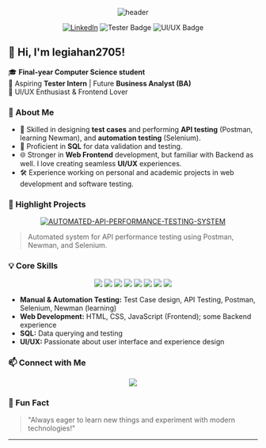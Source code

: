 <!-- Banner or Profile Header -->
<p align="center">
  <img src="https://capsule-render.vercel.app/api?type=waving&color=0:2b5876,100:4e4376&height=200&section=header&text=legiahan2705%20&fontSize=45&fontAlignY=40&desc=Aspiring%20Tester%20%7C%20UI%2FUX%20Enthusiast%20%7C%20CS%20Student&descAlignY=65&descAlign=50" alt="header"/>
</p>

<p align="center">
  <a href="https://www.linkedin.com/in/legiahan2705/"><img src="https://img.shields.io/badge/LinkedIn-blue?logo=linkedin&logoColor=white" alt="LinkedIn"></a>
  <img src="https://img.shields.io/badge/Tester%20in%20the%20making-automation-green" alt="Tester Badge">
  <img src="https://img.shields.io/badge/UI/UX%20Lover-ff69b4" alt="UI/UX Badge">
</p>


## 👋 Hi, I'm legiahan2705!

🎓 **Final-year Computer Science student**  
🔎 Aspiring **Tester Intern** | Future **Business Analyst (BA)**  
🎨 UI/UX Enthusiast & Frontend Lover


### 🚀 About Me

- 📝 Skilled in designing **test cases** and performing **API testing** (Postman, learning Newman), and **automation testing** (Selenium).
- 💾 Proficient in **SQL** for data validation and testing.
- 🌐 Stronger in **Web Frontend** development, but familiar with Backend as well. I love creating seamless **UI/UX** experiences.
- 🛠️ Experience working on personal and academic projects in web development and software testing.


### 🌟 Highlight Projects

<p align="center">
  <a href="https://github.com/legiahan2705/AUTOMATED-API-PERFORMANCE-TESTING-SYSTEM">
    <img src="https://img.shields.io/badge/AUTOMATED--API--PERFORMANCE--TESTING--SYSTEM-181717?style=for-the-badge&logo=github" alt="AUTOMATED-API-PERFORMANCE-TESTING-SYSTEM" />
  </a>
</p>

> Automated system for API performance testing using Postman, Newman, and Selenium.


### 💡 Core Skills

<p align="center">
  <img src="https://img.shields.io/badge/Postman-FF6C37?logo=postman&logoColor=white" />
  <img src="https://img.shields.io/badge/Selenium-43B02A?logo=selenium&logoColor=white" />
  <img src="https://img.shields.io/badge/Newman-3B3B3B?logo=newman&logoColor=white" />
  <img src="https://img.shields.io/badge/SQL-336791?logo=postgresql&logoColor=white" />
  <img src="https://img.shields.io/badge/HTML5-E34F26?logo=html5&logoColor=white" />
  <img src="https://img.shields.io/badge/CSS3-1572B6?logo=css3&logoColor=white" />
  <img src="https://img.shields.io/badge/JavaScript-F7DF1E?logo=javascript&logoColor=black" />
  <img src="https://img.shields.io/badge/UI/UX-ff69b4" />
</p>

- **Manual & Automation Testing:** Test Case design, API Testing, Postman, Selenium, Newman (learning)
- **Web Development:** HTML, CSS, JavaScript (Frontend); some Backend experience
- **SQL:** Data querying and testing
- **UI/UX:** Passionate about user interface and experience design


### 📫 Connect with Me

<p align="center">
  <a href="https://www.linkedin.com/in/legiahan2705/">
    <img src="https://img.shields.io/badge/LinkedIn-blue?logo=linkedin&logoColor=white" />
  </a>
</p>


### 💬 Fun Fact

> "Always eager to learn new things and experiment with modern technologies!"

---

<!--
**legiahan2705/legiahan2705** is a ✨ special ✨ repository because its `README.md` (this file) appears on your GitHub profile.
-->
